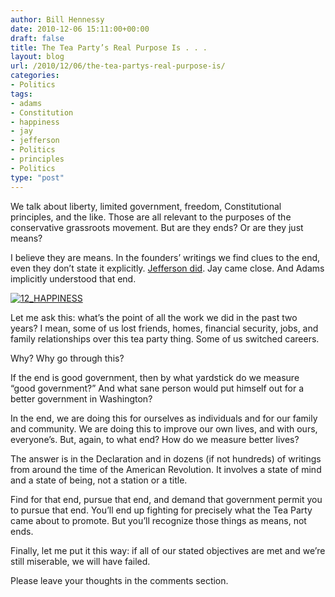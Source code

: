 ```yaml
---
author: Bill Hennessy
date: 2010-12-06 15:11:00+00:00
draft: false
title: The Tea Party’s Real Purpose Is . . .
layout: blog
url: /2010/12/06/the-tea-partys-real-purpose-is/
categories:
- Politics
tags:
- adams
- Constitution
- happiness
- jay
- jefferson
- Politics
- principles
- Politics
type: "post"
---
```


We talk about liberty, limited government, freedom, Constitutional principles, and the like. Those are all relevant to the purposes of the conservative grassroots movement. But are they ends? Or are they just means?

 

I believe they are means. In the founders’ writings we find clues to the end, even they don’t state it explicitly. [Jefferson did](https://etext.virginia.edu/jefferson/quotations/jeff0650.htm). Jay came close. And Adams implicitly understood that end.

 

[![12_HAPPINESS](https://hennessysview.com/wp-content/uploads/2010/12/12_HAPPINESS_thumb.jpg)
](https://hennessysview.com/wp-content/uploads/2010/12/12_HAPPINESS.jpg)

 

Let me ask this: what’s the point of all the work we did in the past two years? I mean, some of us lost friends, homes, financial security, jobs, and family relationships over this tea party thing. Some of us switched careers.

 

Why? Why go through this?

 

If the end is good government, then by what yardstick do we measure “good government?” And what sane person would put himself out for a better government in Washington?

 

In the end, we are doing this for ourselves as individuals and for our family and community. We are doing this to improve our own lives, and with ours, everyone’s. But, again, to what end? How do we measure better lives?

 

The answer is in the Declaration and in dozens (if not hundreds) of writings from around the time of the American Revolution. It involves a state of mind and a state of being, not a station or a title. 

 

Find for that end, pursue that end, and demand that government permit you to pursue that end. You’ll end up fighting for precisely what the Tea Party came about to promote. But you’ll recognize those things as means, not ends.

 

Finally, let me put it this way: if all of our stated objectives are met and we’re still miserable, we will have failed.

 

Please leave your thoughts in the comments section.
